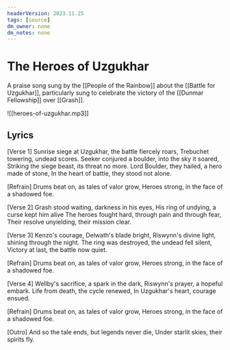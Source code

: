 ```yaml
---
headerVersion: 2023.11.25
tags: [source]
dm_owner: none
dm_notes: none
---
```

# The Heroes of Uzgukhar

A praise song sung by the [[People of the Rainbow]] about the [[Battle for Uzgukhar]], particularly sung
to celebrate the victory of the [[Dunmar Fellowship]] over [[Grash]]. 

![[heroes-of-uzgukhar.mp3]]
## Lyrics

[Verse 1]
Sunrise siege at Uzgukhar, the battle fiercely roars,
Trebuchet towering, undead scores.
Seeker conjured a boulder, into the sky it soared,
Striking the siege beast, its threat no more.
Lord Boulder, they hailed, a hero made of stone,
In the heart of battle, they stood not alone.

[Refrain]
Drums beat on, as tales of valor grow,
Heroes strong, in the face of a shadowed foe.

[Verse 2]
Grash stood waiting, darkness in his eyes,
His ring of undying, a curse kept him alive
The heroes fought hard, through pain and through fear,
Their resolve unyielding, their mission clear.

[Verse 3]
Kenzo's courage, Delwath's blade bright,
Riswynn's divine light, shining through the night.
The ring was destroyed, the undead fell silent,
Victory at last, the battle now quiet.

[Refrain]
Drums beat on, as tales of valor grow,
Heroes strong, in the face of a shadowed foe.

[Verse 4]
Wellby's sacrifice, a spark in the dark,
Riswynn's prayer, a hopeful embark.
Life from death, the cycle renewed,
In Uzgukhar's heart, courage ensued.

[Refrain]
Drums beat on, as tales of valor grow,
Heroes strong, in the face of a shadowed foe.

[Outro]
And so the tale ends, but legends never die,
Under starlit skies, their spirits fly.
